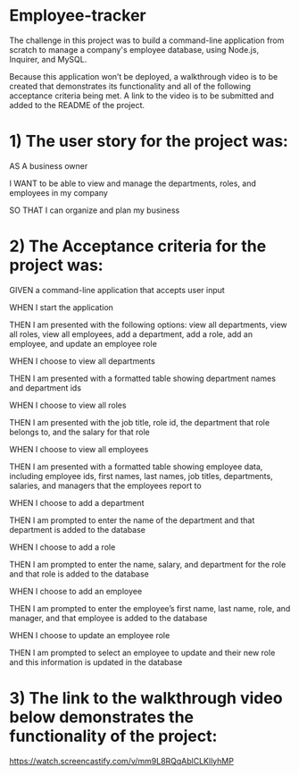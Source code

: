 # Employee-tracker

 The challenge in this project was to build a command-line application from scratch to manage a company's employee database, using Node.js, Inquirer, and MySQL.

Because this application won’t be deployed, a walkthrough video is to be created that demonstrates its functionality and all of the following acceptance criteria being met. A link to the video is to be submitted and added to the README of the project.

# 1) The user story for the project was:

AS A business owner

I WANT to be able to view and manage the departments, roles, and employees in my company

SO THAT I can organize and plan my business


# 2) The Acceptance criteria for the project was:

GIVEN a command-line application that accepts user input

WHEN I start the application

THEN I am presented with the following options: view all departments, view all roles, view all employees, add a department, add a role, add an employee, and update an employee role

WHEN I choose to view all departments

THEN I am presented with a formatted table showing department names and department ids

WHEN I choose to view all roles

THEN I am presented with the job title, role id, the department that role belongs to, and the salary for that role

WHEN I choose to view all employees

THEN I am presented with a formatted table showing employee data, including employee ids, first names, last names, job titles, departments, salaries, and managers that the employees report to

WHEN I choose to add a department

THEN I am prompted to enter the name of the department and that department is added to the database

WHEN I choose to add a role

THEN I am prompted to enter the name, salary, and department for the role and that role is added to the database

WHEN I choose to add an employee

THEN I am prompted to enter the employee’s first name, last name, role, and manager, and that employee is added to the database

WHEN I choose to update an employee role

THEN I am prompted to select an employee to update and their new role and this information is updated in the database


# 3) The link to the walkthrough video below demonstrates the functionality of the project:

https://watch.screencastify.com/v/mm9L8RQqAblCLKllyhMP
